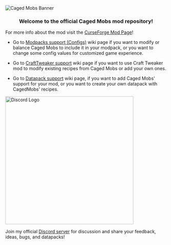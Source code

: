 <img src="https://i.imgur.com/nI7aNax.png" alt="Caged Mobs Banner" style="align-self: center">

<h3 align="center"> Welcome to the official Caged Mobs mod repository! </h3>

For more info about the mod visit the [CurseForge Mod Page](https://www.curseforge.com/minecraft/mc-mods/caged-mobs)!

- Go to [Modpacks support (Configs)](https://github.com/Corgam/CagedMobs/wiki/Modpacks-support-and-configs) wiki page if you want to modify or balance Caged Mobs to include it in your modpack, or you want to change some config values for customized game experience.

- Go to [CraftTweaker support](https://github.com/Corgam/CagedMobs/wiki/CraftTweaker-support) wiki page if you want to use Craft Tweaker mod to modify existing recipes from Caged Mobs or add your own ones.

- Go to [Datapack support](https://github.com/Corgam/CagedMobs/wiki/Datapack-support) wiki page, if you want to add Caged Mobs' support for your mod, or you want to create your own datapack with CagedMobs' recipes.

<img src="https://i.imgur.com/NEfcgp0.png" alt="Discord Logo" width="400">

Join my official [Discord server](https://discord.gg/V4ezDH45SZ) for discussion and share your feedback, ideas, bugs, and datapacks!
